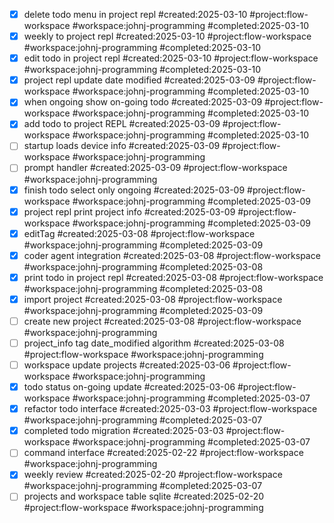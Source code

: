 - [x] delete todo menu in project repl #created:2025-03-10 #project:flow-workspace #workspace:johnj-programming #completed:2025-03-10
- [x] weekly to project repl #created:2025-03-10 #project:flow-workspace #workspace:johnj-programming #completed:2025-03-10
- [x] edit todo in project repl #created:2025-03-10 #project:flow-workspace #workspace:johnj-programming #completed:2025-03-10
- [x] project repl update date modified #created:2025-03-09 #project:flow-workspace #workspace:johnj-programming #completed:2025-03-10
- [x] when ongoing show on-going todo #created:2025-03-09 #project:flow-workspace #workspace:johnj-programming #completed:2025-03-10
- [x] add todo to project REPL #created:2025-03-09 #project:flow-workspace #workspace:johnj-programming #completed:2025-03-10
- [ ] startup loads device info #created:2025-03-09 #project:flow-workspace #workspace:johnj-programming
- [ ] prompt handler #created:2025-03-09 #project:flow-workspace #workspace:johnj-programming
- [x] finish todo select only ongoing #created:2025-03-09 #project:flow-workspace #workspace:johnj-programming #completed:2025-03-09
- [x] project repl print project info #created:2025-03-09 #project:flow-workspace #workspace:johnj-programming #completed:2025-03-09
- [x] editTag #created:2025-03-08 #project:flow-workspace #workspace:johnj-programming #completed:2025-03-09
- [x] coder agent integration #created:2025-03-08 #project:flow-workspace #workspace:johnj-programming #completed:2025-03-08
- [x] print todo in project repl #created:2025-03-08 #project:flow-workspace #workspace:johnj-programming #completed:2025-03-08
- [x] import project #created:2025-03-08 #project:flow-workspace #workspace:johnj-programming #completed:2025-03-09
- [ ] create new project #created:2025-03-08 #project:flow-workspace #workspace:johnj-programming
- [ ] project_info tag date_modified algorithm #created:2025-03-08 #project:flow-workspace #workspace:johnj-programming
- [ ] workspace update projects #created:2025-03-06 #project:flow-workspace #workspace:johnj-programming
- [x] todo status on-going update #created:2025-03-06 #project:flow-workspace #workspace:johnj-programming #completed:2025-03-07
- [x] refactor todo interface #created:2025-03-03 #project:flow-workspace #workspace:johnj-programming #completed:2025-03-07
- [x] completed todo migration #created:2025-03-03 #project:flow-workspace #workspace:johnj-programming #completed:2025-03-07
- [ ] command interface #created:2025-02-22 #project:flow-workspace #workspace:johnj-programming
- [x] weekly review #created:2025-02-20 #project:flow-workspace #workspace:johnj-programming #completed:2025-03-07
- [ ] projects and workspace table sqlite #created:2025-02-20 #project:flow-workspace #workspace:johnj-programming